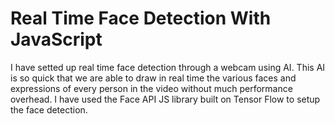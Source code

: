 # Real Time Face Detection With JavaScript

I have setted up real time face detection through a webcam using AI. This AI is so quick that we are able to draw in real time the various faces and expressions of every person in the video without much performance overhead. I have used the Face API JS library built on Tensor Flow to setup the face detection.
